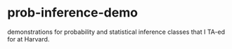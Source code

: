 # prob-inference-demo
demonstrations for probability and statistical inference classes that I TA-ed for at Harvard.
